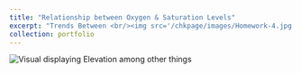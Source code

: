 ```yaml
---
title: "Relationship between Oxygen & Saturation Levels"
excerpt: "Trends Between <br/><img src='/chkpage/images/Homework-4.jpg' width='925' height='500>"
collection: portfolio
---
```


![Visual displaying Elevation among other things](/chkpage/images/Homework-4.png)
